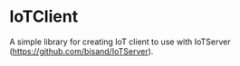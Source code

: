 # IoTClient
A simple library for creating IoT client to use with IoTServer (https://github.com/bisand/IoTServer).
